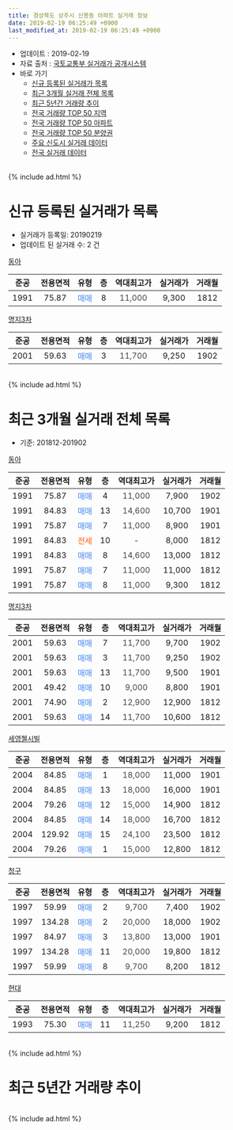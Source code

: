 ```yaml
---
title: 경상북도 상주시 신봉동 아파트 실거래 정보
date: 2019-02-19 06:25:49 +0900
last_modified_at: 2019-02-19 06:25:49 +0900
---
```


* 업데이트 : 2019-02-19
* 자료 출처 : [국토교통부 실거래가 공개시스템](http://rt.molit.go.kr)
* 바로 가기
    * [신규 등록된 실거래가 목록](#신규-등록된-실거래가-목록)
    * [최근 3개월 실거래 전체 목록](#최근-3개월-실거래-전체-목록)
    * [최근 5년간 거래량 추이](#최근-5년간-거래량-추이)
    * [전국 거래량 TOP 50 지역](https://ayogom.github.io/apt-trade-info/최근-3개월-전국에서-가장-거래가-많이-발생한-지역)
    * [전국 거래량 TOP 50 아파트](https://ayogom.github.io/apt-trade-info/최근-3개월-전국에서-가장-거래가-많이-발생한-아파트)
    * [전국 거래량 TOP 50 분양권](https://ayogom.github.io/apt-trade-info/최근-3개월-전국에서-가장-거래가-많이-발생한-분양권)
    * [주요 신도시 실거래 데이터](https://ayogom.github.io/apt-trade-info/주요-신도시)
    * [전국 실거래 데이터](https://ayogom.github.io/apt-trade-info/전국)
<br>
{% include ad.html %}
<br>

# 신규 등록된 실거래가 목록
* 실거래가 등록일: 20190219
* 업데이트 된 실거래 수: 2 건


[동아](https://search.naver.com/search.naver?query=%EA%B2%BD%EC%83%81%EB%B6%81%EB%8F%84+%EC%83%81%EC%A3%BC%EC%8B%9C+%EC%8B%A0%EB%B4%89%EB%8F%99+%EB%8F%99%EC%95%84)

|준공|전용면적|유형|층|역대최고가|실거래가|거래월|
|:---:|:---:|:---:|:---:|:---:|:---:|:---:|
|1991|75.87|<span style="color:#4285f3">매매</span>|8|<span style="color:#444444">11,000</span>|9,300|1812|

[명지3차](https://search.naver.com/search.naver?query=%EA%B2%BD%EC%83%81%EB%B6%81%EB%8F%84+%EC%83%81%EC%A3%BC%EC%8B%9C+%EC%8B%A0%EB%B4%89%EB%8F%99+%EB%AA%85%EC%A7%803%EC%B0%A8)

|준공|전용면적|유형|층|역대최고가|실거래가|거래월|
|:---:|:---:|:---:|:---:|:---:|:---:|:---:|
|2001|59.63|<span style="color:#4285f3">매매</span>|3|<span style="color:#444444">11,700</span>|9,250|1902|


<br>
{% include ad.html %}
<br>

# 최근 3개월 실거래 전체 목록
* 기준: 201812-201902


[동아](https://search.naver.com/search.naver?query=%EA%B2%BD%EC%83%81%EB%B6%81%EB%8F%84+%EC%83%81%EC%A3%BC%EC%8B%9C+%EC%8B%A0%EB%B4%89%EB%8F%99+%EB%8F%99%EC%95%84)

|준공|전용면적|유형|층|역대최고가|실거래가|거래월|
|:---:|:---:|:---:|:---:|:---:|:---:|:---:|
|1991|75.87|<span style="color:#4285f3">매매</span>|4|<span style="color:#444444">11,000</span>|7,900|1902|
|1991|84.83|<span style="color:#4285f3">매매</span>|13|<span style="color:#444444">14,600</span>|10,700|1901|
|1991|75.87|<span style="color:#4285f3">매매</span>|7|<span style="color:#444444">11,000</span>|8,900|1901|
|1991|84.83|<span style="color:#ff5a00">전세</span>|10|<span style="color:#444444">-</span>|8,000|1812|
|1991|84.83|<span style="color:#4285f3">매매</span>|8|<span style="color:#444444">14,600</span>|13,000|1812|
|1991|75.87|<span style="color:#4285f3">매매</span>|7|<span style="color:#444444">11,000</span>|11,000|1812|
|1991|75.87|<span style="color:#4285f3">매매</span>|8|<span style="color:#444444">11,000</span>|9,300|1812|

[명지3차](https://search.naver.com/search.naver?query=%EA%B2%BD%EC%83%81%EB%B6%81%EB%8F%84+%EC%83%81%EC%A3%BC%EC%8B%9C+%EC%8B%A0%EB%B4%89%EB%8F%99+%EB%AA%85%EC%A7%803%EC%B0%A8)

|준공|전용면적|유형|층|역대최고가|실거래가|거래월|
|:---:|:---:|:---:|:---:|:---:|:---:|:---:|
|2001|59.63|<span style="color:#4285f3">매매</span>|7|<span style="color:#444444">11,700</span>|9,700|1902|
|2001|59.63|<span style="color:#4285f3">매매</span>|3|<span style="color:#444444">11,700</span>|9,250|1902|
|2001|59.63|<span style="color:#4285f3">매매</span>|13|<span style="color:#444444">11,700</span>|9,500|1901|
|2001|49.42|<span style="color:#4285f3">매매</span>|10|<span style="color:#444444">9,000</span>|8,800|1901|
|2001|74.90|<span style="color:#4285f3">매매</span>|2|<span style="color:#444444">12,900</span>|12,900|1812|
|2001|59.63|<span style="color:#4285f3">매매</span>|14|<span style="color:#444444">11,700</span>|10,600|1812|

[세영첼시빌](https://search.naver.com/search.naver?query=%EA%B2%BD%EC%83%81%EB%B6%81%EB%8F%84+%EC%83%81%EC%A3%BC%EC%8B%9C+%EC%8B%A0%EB%B4%89%EB%8F%99+%EC%84%B8%EC%98%81%EC%B2%BC%EC%8B%9C%EB%B9%8C)

|준공|전용면적|유형|층|역대최고가|실거래가|거래월|
|:---:|:---:|:---:|:---:|:---:|:---:|:---:|
|2004|84.85|<span style="color:#4285f3">매매</span>|1|<span style="color:#444444">18,000</span>|11,000|1901|
|2004|84.85|<span style="color:#4285f3">매매</span>|13|<span style="color:#444444">18,000</span>|16,000|1901|
|2004|79.26|<span style="color:#4285f3">매매</span>|12|<span style="color:#444444">15,000</span>|14,900|1812|
|2004|84.85|<span style="color:#4285f3">매매</span>|14|<span style="color:#444444">18,000</span>|16,700|1812|
|2004|129.92|<span style="color:#4285f3">매매</span>|15|<span style="color:#444444">24,100</span>|23,500|1812|
|2004|79.26|<span style="color:#4285f3">매매</span>|1|<span style="color:#444444">15,000</span>|12,800|1812|

[청구](https://search.naver.com/search.naver?query=%EA%B2%BD%EC%83%81%EB%B6%81%EB%8F%84+%EC%83%81%EC%A3%BC%EC%8B%9C+%EC%8B%A0%EB%B4%89%EB%8F%99+%EC%B2%AD%EA%B5%AC)

|준공|전용면적|유형|층|역대최고가|실거래가|거래월|
|:---:|:---:|:---:|:---:|:---:|:---:|:---:|
|1997|59.99|<span style="color:#4285f3">매매</span>|2|<span style="color:#444444">9,700</span>|7,400|1902|
|1997|134.28|<span style="color:#4285f3">매매</span>|2|<span style="color:#444444">20,000</span>|18,000|1902|
|1997|84.97|<span style="color:#4285f3">매매</span>|3|<span style="color:#444444">13,800</span>|13,000|1901|
|1997|134.28|<span style="color:#4285f3">매매</span>|11|<span style="color:#444444">20,000</span>|19,800|1812|
|1997|59.99|<span style="color:#4285f3">매매</span>|8|<span style="color:#444444">9,700</span>|8,200|1812|

[현대](https://search.naver.com/search.naver?query=%EA%B2%BD%EC%83%81%EB%B6%81%EB%8F%84+%EC%83%81%EC%A3%BC%EC%8B%9C+%EC%8B%A0%EB%B4%89%EB%8F%99+%ED%98%84%EB%8C%80)

|준공|전용면적|유형|층|역대최고가|실거래가|거래월|
|:---:|:---:|:---:|:---:|:---:|:---:|:---:|
|1993|75.30|<span style="color:#4285f3">매매</span>|11|<span style="color:#444444">11,250</span>|9,200|1812|


<br>
{% include ad.html %}
<br>

# 최근 5년간 거래량 추이


<div style="width:100%;">
    <canvas id="deal_progress" height="200"></canvas>
</div>

<script>
new Chart(document.getElementById("deal_progress"), {
    type: 'line',
    data: {
        labels: ['201402','201403','201404','201405','201406','201407','201408','201409','201410','201411','201412','201501','201502','201503','201504','201505','201506','201507','201508','201509','201510','201511','201512','201601','201602','201603','201604','201605','201606','201607','201608','201609','201610','201611','201612','201701','201702','201703','201704','201705','201706','201707','201708','201709','201710','201711','201712','201801','201802','201803','201804','201805','201806','201807','201808','201809','201810','201811','201812','201901','201902'],
        datasets: [{
            label: '매매',
            pointRadius: 1,
            data: [17, 17, 10, 11, 10, 6, 10, 18, 14, 8, 7, 11, 16, 8, 12, 8, 16, 8, 11, 29, 26, 13, 9, 9, 13, 13, 15, 15, 5, 7, 14, 3, 14, 12, 8, 7, 11, 9, 7, 21, 14, 10, 15, 10, 6, 8, 15, 14, 8, 12, 11, 14, 6, 8, 8, 9, 13, 9, 12, 7, 5],
            borderColor: "rgba(255, 201, 14, 1)",
            backgroundColor: "rgba(255, 201, 14, 0.5)",
            fill: false,
            lineTension: 0
        },{
            label: '전월세',
            pointRadius: 1,
            data: [7, 1, 1, 0, 2, 3, 0, 2, 3, 2, 1, 0, 2, 1, 0, 1, 1, 2, 4, 1, 2, 2, 0, 3, 1, 2, 1, 1, 2, 0, 0, 1, 3, 1, 0, 1, 3, 0, 1, 2, 3, 0, 0, 2, 0, 2, 2, 2, 1, 4, 0, 0, 2, 2, 2, 2, 0, 3, 1, 0, 0],
            borderColor: "rgba(0, 141, 185, 1)",
            backgroundColor: "rgba(0, 141, 185, 0.5)",
            fill: false,
            lineTension: 0
        }
        ]
    },
    options: {
        responsive: true,
        title: {
            display: false
        },
        tooltips: {
            mode: 'index',
            intersect: false
        },
        hover: {
            mode: 'nearest',
            intersect: true
        },
        scales: {
            xAxes: [{
                display: true,
                scaleLabel: {
                    display: true,
                    labelString: '년/월'
                }
            }],
            yAxes: [{
                display: true,
                ticks: {
                    suggestedMin: 0,
                },
                scaleLabel: {
                    display: true,
                    labelString: '실거래 수'
                }
            }]
        }
    }
});

</script>


<br>
{% include ad.html %}
<br>

